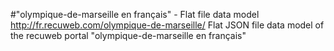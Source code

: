#"olympique-de-marseille en français" - Flat file data model
http://fr.recuweb.com/olympique-de-marseille/
Flat JSON file data model of the recuweb portal "olympique-de-marseille en français"
